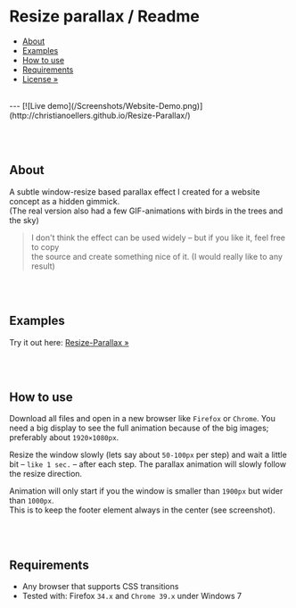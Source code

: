 # Resize parallax / Readme

- [About](#about)
- [Examples](#examples)
- [How to use](#how-to-use)
- [Requirements](#requirements)
- [License »](/LICENSE.md)


<br>
---
[![Live demo](/Screenshots/Website-Demo.png)](http://christianoellers.github.io/Resize-Parallax/)


<br><br>
## About
A subtle window-resize based parallax effect I created for a website concept as a hidden gimmick. <br>
(The real version also had a few GIF-animations with birds in the trees and the sky)

> I don't think the effect can be used widely – but if you like it, feel free to copy <br>
  the source and create something nice of it. (I would really like to any result)


<br><br>
## Examples
Try it out here: [Resize-Parallax »](http://christianoellers.github.io/Resize-Parallax/)


<br><br>
## How to use
Download all files and open in a new browser like `Firefox` or `Chrome`.
You need a big display to see the full animation because of the big images; preferably about `1920×1080px`.

Resize the window slowly (lets say about `50-100px` per step) and wait a little bit – `like 1 sec.` – after each step.
The parallax animation will slowly follow the resize direction.

Animation will only start if you the window is smaller than `1900px` but wider than `1000px`. <br>
This is to keep the footer element always in the center (see screenshot).


<br><br>
## Requirements
- Any browser that supports CSS transitions
- Tested with: Firefox `34.x` and `Chrome 39.x` under Windows 7


